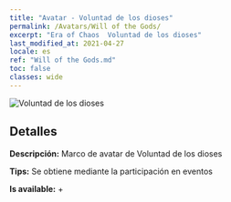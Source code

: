 ```yaml
---
title: "Avatar - Voluntad de los dioses"
permalink: /Avatars/Will of the Gods/
excerpt: "Era of Chaos  Voluntad de los dioses"
last_modified_at: 2021-04-27
locale: es
ref: "Will of the Gods.md"
toc: false
classes: wide
---
```

 ![Voluntad de los dioses](/images/a/avatarFrame_30.png)

## Detalles

 **Descripción:** Marco de avatar de Voluntad de los dioses 

 **Tips:** Se obtiene mediante la participación en eventos 

 **Is available:**  + 

